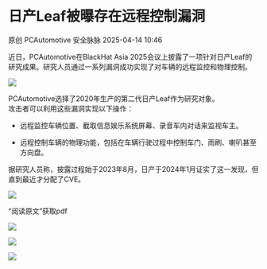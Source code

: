 #  日产Leaf被曝存在远程控制漏洞   
原创 PCAutomotive  安全脉脉   2025-04-14 10:46  
  
近日，PCAutomotive在BlackHat Asia 2025会议上披露了一项针对日产Leaf的研究成果。研究人员通过一系列漏洞成功实现了对车辆的远程监控和物理控制。  
  
![](https://mmbiz.qpic.cn/mmbiz_png/DqSCFmLSbr4r8oEibjnEtkyGonsffnpH9Np41sI567xByqDZC3lbT2lrgdOXKN9iczcUTM86ia77mMicBIzmBicrSmA/640?wx_fmt=png&from=appmsg "")  
  
  
PCAutomotive选择了2020年生产的第二代日产Leaf作为研究对象。  
攻击者可以利用这些漏洞实现以下操作：  
- 远程监控车辆位置、截取信息娱乐系统屏幕、录音车内对话来监视车主。  
  
- 远程控制车辆的物理功能，包括在车辆行驶过程中控制车门、雨刷、喇叭甚至方向盘。  
  
据研究人员称，披露过程始于2023年8月，日产于2024年1月证实了这一发现，但直到最近才分配了CVE。  
  
![](https://mmbiz.qpic.cn/mmbiz_png/DqSCFmLSbr4r8oEibjnEtkyGonsffnpH9pHobDsIzYFhrWNISSiccSXmyJuJKXsKXqYYJVbWicRibG0C1R2I5bWURA/640?wx_fmt=png&from=appmsg "")  
  
  
“阅读原文”获取pdf  
  
![](https://mmbiz.qpic.cn/mmbiz_png/DqSCFmLSbr6RuAGyRSnhm0oM5XX7USzxLMicaWxXTRNiaDkM56mAsvmGtVrGPezib6THEHbLCOYGmE91Gq31DhZHA/640?wx_fmt=png&from=appmsg "")  
  
![](https://mmbiz.qpic.cn/mmbiz_png/DqSCFmLSbr6BNJLhxKxx8tFdhG7aOicY7z5mGSibUdypiaVCtUoib9UFgJsyQKj0P6EBqKCDe3WiaXo8ng8e1iaWkvZw/640?wx_fmt=png&from=appmsg "")  
  
![](https://mmbiz.qpic.cn/mmbiz_png/DqSCFmLSbr6BNJLhxKxx8tFdhG7aOicY7psSXrh79te4WoicUFNMfbDD8FzbBwvD0vPAf8GtyAEWUzzfAViaBn3Sw/640?wx_fmt=png&from=appmsg "")  
  
  
